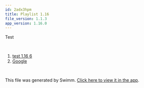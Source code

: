 ```yaml
---
id: 2adx3hpm
title: Playlist 1.16
file_version: 1.1.3
app_version: 1.16.0
---
```


<!-- Intro - Do not remove this comment -->
Test

<br/>

<!-- Steps - Do not remove this comment -->
1. [test 1.16 6](test-116-6.6krrb1h9.sw.md)
2. [Google](https://google.com)


<br/>

This file was generated by Swimm. [Click here to view it in the app](https://swimm-web-app.web.app/repos/Z2l0aHViJTNBJTNBY3NoYXJwLXNoYXVsLXRlc3QlM0ElM0Fzd2ltbWlv/playlists/2adx3hpm).

